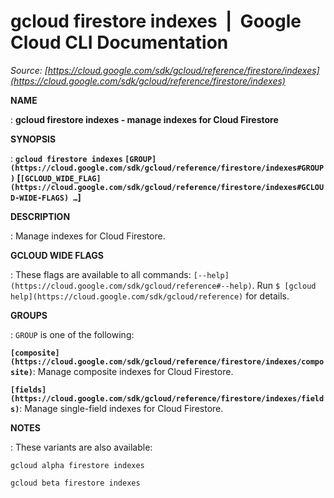 # gcloud firestore indexes  |  Google Cloud CLI Documentation

*Source: [https://cloud.google.com/sdk/gcloud/reference/firestore/indexes](https://cloud.google.com/sdk/gcloud/reference/firestore/indexes)*

**NAME**

: **gcloud firestore indexes - manage indexes for Cloud Firestore**

**SYNOPSIS**

: **`gcloud firestore indexes` `[GROUP](https://cloud.google.com/sdk/gcloud/reference/firestore/indexes#GROUP)` [`[GCLOUD_WIDE_FLAG](https://cloud.google.com/sdk/gcloud/reference/firestore/indexes#GCLOUD-WIDE-FLAGS) …`]**

**DESCRIPTION**

: Manage indexes for Cloud Firestore.

**GCLOUD WIDE FLAGS**

: These flags are available to all commands: `[--help](https://cloud.google.com/sdk/gcloud/reference#--help)`.
Run `$ [gcloud help](https://cloud.google.com/sdk/gcloud/reference)` for details.

**GROUPS**

: ``GROUP`` is one of the following:

**`[composite](https://cloud.google.com/sdk/gcloud/reference/firestore/indexes/composite)`**:
Manage composite indexes for Cloud Firestore.

**`[fields](https://cloud.google.com/sdk/gcloud/reference/firestore/indexes/fields)`**:
Manage single-field indexes for Cloud Firestore.

**NOTES**

: These variants are also available:

```
gcloud alpha firestore indexes
```

```
gcloud beta firestore indexes
```